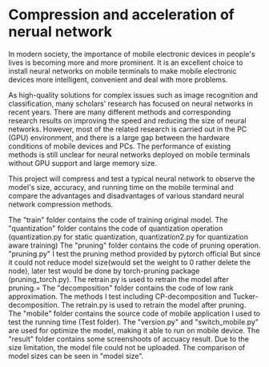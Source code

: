 # Compression and acceleration of nerual network

In modern society, the importance of mobile electronic devices in people's lives is becoming more and more prominent. It is an excellent choice to install neural networks on mobile terminals to make mobile electronic devices more intelligent, convenient and deal with more problems.

As high-quality solutions for complex issues such as image recognition and classification, many scholars' research has focused on neural networks in recent years. There are many different methods and corresponding research results on improving the speed and reducing the size of neural networks. However, most of the related research is carried out in the PC (GPU) environment, and there is a large gap between the hardware conditions of mobile devices and PCs. The performance of existing methods is still unclear for neural networks deployed on mobile terminals without GPU support and large memory size.

This project will compress and test a typical neural network to observe the model's size, accuracy, and running time on the mobile terminal and compare the advantages and disadvantages of various standard neural network compression methods.


The "train" folder contains the code of training original model.
The "quantization" folder contains the code of quantization operation (quantization.py for static quantization, quantization2.py for quantization aware training)
The "pruning" folder contains the code of pruning operation. "pruning.py" I test the pruning method provided by pytorch official But since it could not reduce model size(would set the weight to 0 rather delete the node), later test would be done by torch-pruning package (pruning_torch.py). The retrain.py is used to retrain the model after pruning.=
The "decomposition" folder contains the code of low rank approximation. The methods I test including CP-decomposition and Tucker-decomposition. The retrain.py is used to retrain the model after pruning.
The "mobile" folder contains the source code of mobile application I used to test the running time (Test folder). The "version.py" and "switch_mobile.py" are used for optimize the model, making it able to run on mobile device.
The  "result" folder contains some screenshoots of accuacy result. Due to the size limitation, the model file could not be uploaded. The comparison of model sizes can be seen in "model size".

